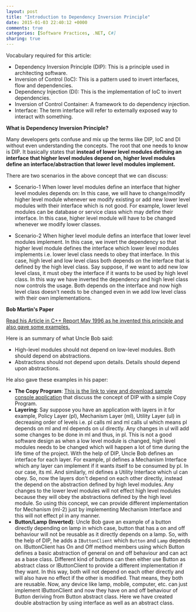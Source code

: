 ```yaml
---
layout: post
title: "Introduction to Dependency Inversion Principle"
date: 2015-01-03 22:40:12 +0000
comments: true
categories: [Software Practices, .NET, C#]
sharing: true
---
```


Vocabulary required for this article:

 - Dependency Inversion Principle (DIP): This is a principle used in architecting software.
 - Inversion of Control (IoC): This is a pattern used to invert interfaces, flow and dependencies.
 - Dependency Injection (DI): This is the implementation of IoC to invert dependencies.
 - Inversion of Control Container: A framework to do dependency injection.
 - Interface: The term interface will refer to externally exposed way to interact with something.

**What is Dependency Inversion Principle?**

Many developers gets confuse and mix up the terms like DIP, IoC and DI without even understanding the concepts. The root that one needs to know is DIP. It basically states that **instead of lower level modules defining an interface that higher level modules depend on, higher level modules define an interface/abstraction that lower level modules implement.**

<!-- more -->
There are two scenarios in the above concept that we can discuss: 

 - Scenario-1 When lower level modules define an interface that higher level modules depends on: In this case, we will have to change/modify higher level module whenever we modify existing or add new lower level modules with their interface which is not good. For example, lower level modules can be database or service class which may define their interface. In this case, higher level module will have to be changed whenever we modify lower classes.

 - Scenario-2 When higher level module defins an interface that lower level modules implement. In this case, we invert the dependency so that higher level module defines the interface which lower level modules implements i.e. lower level class needs to obey that interface. In this case, high level and low level class both depends on the interface that is defined by the high level class. Say suppose, if we want to add new low level class, it must obey the interface if it wants to be used by high level class. In this way we have inverted the dependency and high level class now controls the usage. Both depends on the interface and now high level class doesn't needs to be changed even in we add low level class with their own implementations.

**Bob Martin's Paper**

[Read his Article in C++ Report May 1996 as he invented this principle and also gave some examples.](http://www.objectmentor.com/resources/articles/dip.pdf)

Here is an summary of what Uncle Bob said:

 - High-level modules should not depend on low-level modules. Both should depend on abstractions.
 - Abstractions should not depend upon details. Details should depend upon abstractions.

He also gave these examples in his paper:

 - **The Copy Program**: [This is the link to view and download sample console application](https://github.com/siddharth-pandey/TheCopyProgram) that discuss the concept of DIP with a simple Copy Program.
 - **Layering**: Say suppose you have an application with layers in it for example, Policy Layer (pl), Mechanism Layer (ml), Utility Layer (ul) in decreasing order of levels i.e. pl calls ml and ml calls ul which means pl depends on ml and ml depends on ul directly. Any changes in ul will add some changes to be done in ml and thus, in pl. This is not a good software design as when a low level module is changed, high level modules needs to be changed which will happen a lot of time during the life time of the project. With the help of DIP, Uncle Bob defines an interface for each layer. For example, pl defines a Mechanism Interface which any layer can implement if it wants itself to be consumed by pl. In our case, its ml. And similarly, ml defines a Utility Interface which ul can obey. So, now the layers don't depend on each other directly, instead the depend on the abstraction defined by high level modules. Any changes to the lower level modules will not effect high level modules because they will obey the abstractions defined by the high level module. So using this concept, we can provide different implementation for Mechanism (ml-2) just by implementing Mechanism Interface and this will not effect pl in any manner.
 - **Button/Lamp (Inverted)**: Uncle Bob gave an example of a button directly depending on lamp in which case, button that has a on and off behaviour will not be reusable as it directly depends on a lamp. So, with the help of DIP, he adds a `IButtonClient` which `Button` and `Lamp` depends on. IButtonClient has On and Off method members using which Button defines a basic abstraction of general on and off behaviour and can act as a base class. Different kind of buttons can then either use Button as abstract class or IButtonClient to provide a different implementation if they want. In this way, both will not depend on each other directly and will also have no effect if the other is modified. That means, they both are reusable. Now, any device like lamp, mobile, computer, etc. can just implement IButtonClient and now they have on and off behaviour of Button deriving from Button abstract class. Here we have created double abstraction by using interface as well as an abstract class.




